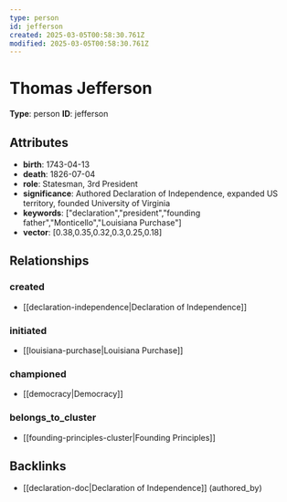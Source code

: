 ```yaml
---
type: person
id: jefferson
created: 2025-03-05T00:58:30.761Z
modified: 2025-03-05T00:58:30.761Z
---
```


# Thomas Jefferson

**Type**: person
**ID**: jefferson

## Attributes

- **birth**: 1743-04-13
- **death**: 1826-07-04
- **role**: Statesman, 3rd President
- **significance**: Authored Declaration of Independence, expanded US territory, founded University of Virginia
- **keywords**: ["declaration","president","founding father","Monticello","Louisiana Purchase"]
- **vector**: [0.38,0.35,0.32,0.3,0.25,0.18]

## Relationships

### created

- [[declaration-independence|Declaration of Independence]]

### initiated

- [[louisiana-purchase|Louisiana Purchase]]

### championed

- [[democracy|Democracy]]

### belongs_to_cluster

- [[founding-principles-cluster|Founding Principles]]

## Backlinks

- [[declaration-doc|Declaration of Independence]] (authored_by)

